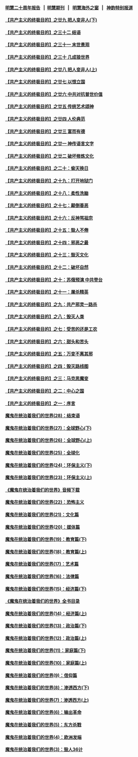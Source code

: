 #### [明慧二十周年报告](https://github.com/gfw-breaker/mh-reports/blob/master/README.md?t=07221421) &nbsp;&nbsp;|&nbsp;&nbsp;[明慧期刊](https://github.com/gfw-breaker/mh-qikan) &nbsp;&nbsp;|&nbsp;&nbsp; [明慧海外之窗](https://github.com/gfw-breaker/mh-news/blob/master/README.md?t=07221421) &nbsp;&nbsp;|&nbsp;&nbsp; [神韵特别报道](https://github.com/gfw-breaker/mh-news/blob/master/shenyun.md?t=07221421) 

#### [【共产主义的终极目的】之廿九 把人变非人(下)](../pages/nsc422/n11344140.md?t=07221421) 

#### [【共产主义的终极目的】之三十二 结语](../pages/nsc422/n11360535.md?t=07221421) 

#### [【共产主义的终极目的】之三十一 末世景观](../pages/nsc422/n11351129.md?t=07221421) 

#### [【共产主义的终极目的】之三十 几成狼世界](../pages/nsc422/n11348280.md?t=07221421) 

#### [【共产主义的终极目的】之廿八 把人变非人(上)](../pages/nsc422/n11340492.md?t=07221421) 

#### [【共产主义的终极目的】之廿七 以恨立国](../pages/nsc422/n11336944.md?t=07221421) 

#### [【共产主义的终极目的】之廿六 中共对抗普世价值](../pages/nsc422/n11324785.md?t=07221421) 

#### [【共产主义的终极目的】之廿五 传统艺术颂神](../pages/nsc422/n11296396.md?t=07221421) 

#### [【共产主义的终极目的】之廿四 人伦典范](../pages/nsc422/n11296397.md?t=07221421) 

#### [【共产主义的终极目的】之廿三 富而有德](../pages/nsc422/n11283598.md?t=07221421) 

#### [【共产主义的终极目的】之廿一 神传语言文字](../pages/nsc422/n11263265.md?t=07221421) 

#### [【共产主义的终极目的】之廿二 破坏修炼文化](../pages/nsc422/n11245728.md?t=07221421) 

#### [【共产主义的终极目的】之二十：偷天换日](../pages/nsc422/n11238846.md?t=07221421) 

#### [【共产主义的终极目的】之十九：打开地狱门](../pages/nsc422/n11206376.md?t=07221421) 

#### [【共产主义的终极目的】之十八：柔性洗脑](../pages/nsc422/n11199994.md?t=07221421) 

#### [【共产主义的终极目的】之十七：颠倒善恶](../pages/nsc422/n11179782.md?t=07221421) 

#### [【共产主义的终极目的】之十六：反神骂祖宗](../pages/nsc422/n11166798.md?t=07221421) 

#### [【共产主义的终极目的】之十五：毁人不倦](../pages/nsc422/n11166792.md?t=07221421) 

#### [【共产主义的终极目的】之十四：邪恶之最](../pages/nsc422/n11150249.md?t=07221421) 

#### [【共产主义的终极目的】之十三：毁灭文化](../pages/nsc422/n11135227.md?t=07221421) 

#### [【共产主义的终极目的】之十二：破坏自然](../pages/nsc422/n11135214.md?t=07221421) 

#### [【共产主义的终极目的】之十：苏俄预演 中共登台](../pages/nsc422/n11118424.md?t=07221421) 

#### [【共产主义的终极目的】之十一：屠杀精英](../pages/nsc422/n11118442.md?t=07221421) 

#### [【共产主义的终极目的】之九：共产邪灵一路杀](../pages/nsc422/n11114139.md?t=07221421) 

#### [【共产主义的终极目的】之八：毁灭人类](../pages/nsc422/n11108503.md?t=07221421) 

#### [【共产主义的终极目的】之七：受苦的还是工农](../pages/nsc422/n11101809.md?t=07221421) 

#### [【共产主义的终极目的】之六：甜头和苦头](../pages/nsc422/n11096971.md?t=07221421) 

#### [【共产主义的终极目的】之五：万变不离其邪](../pages/nsc422/n11091285.md?t=07221421) 

#### [【共产主义的终极目的】之四：毁灭路线图](../pages/nsc422/n11086284.md?t=07221421) 

#### [【共产主义的终极目的】之三：马克思魔变](../pages/nsc422/n11061941.md?t=07221421) 

#### [【共产主义的终极目的】之二：中心之国](../pages/nsc422/n11047728.md?t=07221421) 

#### [【共产主义的终极目的】之一：序言](../pages/nsc422/n11086077.md?t=07221421) 

#### [魔鬼在统治着我们的世界(28)：结束语](../pages/nsc422/n10936246.md?t=07221421) 

#### [魔鬼在统治着我们的世界(27)：全球野心(下)](../pages/nsc422/n10928319.md?t=07221421) 

#### [魔鬼在统治着我们的世界(26)：全球野心(上)](../pages/nsc422/n10900318.md?t=07221421) 

#### [魔鬼在统治着我们的世界(25)：全球化](../pages/nsc422/n10788205.md?t=07221421) 

#### [魔鬼在统治着我们的世界(24)：环保主义(下)](../pages/nsc422/n10695307.md?t=07221421) 

#### [魔鬼在统治着我们的世界(23)：环保主义(上)](../pages/nsc422/n10688613.md?t=07221421) 

#### [《魔鬼在统治着我们的世界》音频下载](../pages/nsc422/n10635553.md?t=07221421) 

#### [魔鬼在统治着我们的世界(22)：恐怖主义](../pages/nsc422/n10614727.md?t=07221421) 

#### [魔鬼在统治着我们的世界(21)：文化篇](../pages/nsc422/n10597706.md?t=07221421) 

#### [魔鬼在统治着我们的世界(20)：媒体篇](../pages/nsc422/n10586579.md?t=07221421) 

#### [魔鬼在统治着我们的世界(19)：教育篇(下)](../pages/nsc422/n10564808.md?t=07221421) 

#### [魔鬼在统治着我们的世界(18)：教育篇(上)](../pages/nsc422/n10526970.md?t=07221421) 

#### [魔鬼在统治着我们的世界(17)：艺术篇](../pages/nsc422/n10499093.md?t=07221421) 

#### [魔鬼在统治着我们的世界(16)：法律篇](../pages/nsc422/n10485969.md?t=07221421) 

#### [魔鬼在统治着我们的世界(15)：经济篇(下)](../pages/nsc422/n10469975.md?t=07221421) 

#### [《魔鬼在统治着我们的世界》全书目录](../pages/nsc422/n10464261.md?t=07221421) 

#### [魔鬼在统治着我们的世界(14)：经济篇(上)](../pages/nsc422/n10457370.md?t=07221421) 

#### [魔鬼在统治着我们的世界(13)：政治篇(下)](../pages/nsc422/n10448270.md?t=07221421) 

#### [魔鬼在统治着我们的世界(12)：政治篇(上)](../pages/nsc422/n10444576.md?t=07221421) 

#### [魔鬼在统治着我们的世界(11)：家庭篇(下)](../pages/nsc422/n10440961.md?t=07221421) 

#### [魔鬼在统治着我们的世界(10)：家庭篇(上)](../pages/nsc422/n10435448.md?t=07221421) 

#### [魔鬼在统治着我们的世界(9)：信仰篇](../pages/nsc422/n10432159.md?t=07221421) 

#### [魔鬼在统治着我们的世界(8)：渗透西方(下)](../pages/nsc422/n10429603.md?t=07221421) 

#### [魔鬼在统治着我们的世界(7)：渗透西方(上)](../pages/nsc422/n10426013.md?t=07221421) 

#### [魔鬼在统治着我们的世界(6)：输出革命](../pages/nsc422/n10421536.md?t=07221421) 

#### [魔鬼在统治着我们的世界(5)：东方杀戮](../pages/nsc422/n10417707.md?t=07221421) 

#### [魔鬼在统治着我们的世界(4)：欧洲发端](../pages/nsc422/n10414890.md?t=07221421) 

#### [魔鬼在统治着我们的世界(3)：毁人36计](../pages/nsc422/n10411583.md?t=07221421) 


